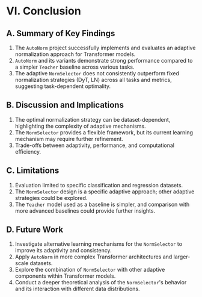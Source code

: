 # VI. Conclusion

## A. Summary of Key Findings
1. The `AutoNorm` project successfully implements and evaluates an adaptive normalization approach for Transformer models.
2. `AutoNorm` and its variants demonstrate strong performance compared to a simpler `Teacher` baseline across various tasks.
3. The adaptive `NormSelector` does not consistently outperform fixed normalization strategies (DyT, LN) across all tasks and metrics, suggesting task-dependent optimality.

## B. Discussion and Implications
1. The optimal normalization strategy can be dataset-dependent, highlighting the complexity of adaptive mechanisms.
2. The `NormSelector` provides a flexible framework, but its current learning mechanism may require further refinement.
3. Trade-offs between adaptivity, performance, and computational efficiency.

## C. Limitations
1. Evaluation limited to specific classification and regression datasets.
2. The `NormSelector` design is a specific adaptive approach; other adaptive strategies could be explored.
3. The `Teacher` model used as a baseline is simpler, and comparison with more advanced baselines could provide further insights.

## D. Future Work
1. Investigate alternative learning mechanisms for the `NormSelector` to improve its adaptivity and consistency.
2. Apply `AutoNorm` in more complex Transformer architectures and larger-scale datasets.
3. Explore the combination of `NormSelector` with other adaptive components within Transformer models.
4. Conduct a deeper theoretical analysis of the `NormSelector`'s behavior and its interaction with different data distributions.